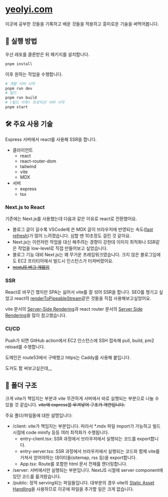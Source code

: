 # [yeolyi.com](https://yeolyi.com)

이곳에 공부한 것들을 기록하고 배운 것들을 적용하고 흥미로운 기술을 써먹어봅니다.

## 🚀 실행 방법

우선 레포를 클론받은 뒤 패키지를 설치합니다.

```sh
pnpm install
```

이후 원하는 작업을 수행합니다.

```sh
# 개발 서버 시작
pnpm run dev
# 빌드
pnpm run build
# (빌드 이후) 프로덕션 서버 시작
pnpm start
```

## 🛠️ 주요 사용 기술

Express 서버에서 react를 사용해 SSR을 합니다.

- 클라이언트
  - react
  - react-router-dom
  - tailwind
  - vite
  - MDX
- 서버
  - express
  - tsx

### Next.js to React

기존에는 Next.js를 사용했는데 다음과 같은 이유로 react로 전환했어요.

- 블로그 글이 길수록 VSCode에 쓴 MDX 글이 브라우저에 반영되는
  속도([fast refresh](https://nextjs.org/docs/architecture/fast-refresh))가 많이
  느려졌습니다. 심할 땐 10초정도 걸린 것 같아요.
- Next.js는 이런저런 작업을 대신 해주려는 경향이 강한데 이미지 최적화나 SSR같은
  작업을 low-level로 직접 만들어보고 싶었습니다.
- 블로그 기능 대비 Next.js는 꽤 무거운 프레임워크였습니다. 크지 않은
  블로그임에도 EC2 프리티어에서 빌드시 인스턴스가 터져버렸어요.
- ~~[nextJS 버그 개많음](https://2023.stateofjs.com/en-US/libraries/meta-frameworks/#meta_frameworks_pain_points)~~

### SSR

React로 바꾸긴 했지만 SPA는 싫어서 vite를 잘 섞어 SSR을 합니다. SEO를 챙기고
싶었고 react의
[renderToPipeableStream](https://react.dev/reference/react-dom/server/renderToPipeableStream)같은
것들을 직접 사용해보고싶었어요.

vite 문서의 [Server-Side Rendering](https://vitejs.dev/guide/ssr.html)과 react
router 문서의
[Server Side Rendering](https://reactrouter.com/en/main/guides/ssr)을 많이
참고했습니다.

### CI/CD

Push가 되면 GitHub action에서 EC2 인스턴스에 SSH 접속해 pull, build, pm2
reload를 수행합니다.

도메인은 route53에서 구매했고 https는 Caddy를 사용해 붙입니다.

도커도 함 써보고싶은데,,,

## 📁 폴더 구조

크게 vite가 책임지는 부분과 vite 무관하게 서버에서 바로 실행되는 부분으로 나눌
수 있을 것 같습니다. ~~vite에 express를 우겨넣어 구조가 개판입니다.~~

주요 폴더/파일들에 대한 설명입니다:

- /client: vite가 책임지는 부분입니다. 따라서 \*.mdx 파일 import가 가능하고 빌드
  시점에 code minify 등등 여러 최적화가 수행됩니다.
  - entry-client.tsx: SSR 과정에서 브라우저에서 실행되는 코드를 export합니다.
  - entry-server.tsx: SSR 과정에서 브라우저에서 실행되는 코드와 함께 vite를
    거쳐서 얻어야하는 데이터들(sitemap, rss 등)을 export합니다.
  - App.tsx: Route를 포함한 html 문서 전체를 렌더링합니다.
- /server: 서버에서만 실행되는 부분입니다. NextJS 시절에 server component에 있던
  코드를 옮겨왔습니다.
- /public: 정적 serving되는 파일들입니다. 대부분의 경우 vite의
  [Static Asset Handling](https://vitejs.dev/guide/assets)을 사용하므로 이곳에
  파일을 추가할 일은 크게 없습니다.
